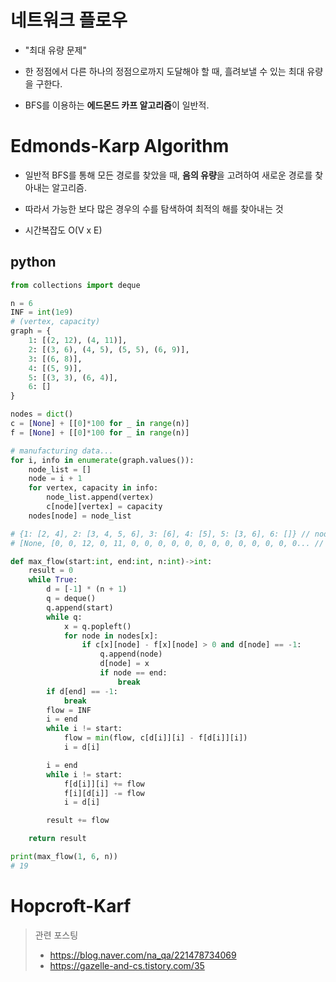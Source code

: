 # 네트워크 플로우

- "최대 유량 문제"

- 한 정점에서 다른 하나의 정점으로까지 도달해야 할 때, 흘려보낼 수 있는 최대 유량을 구한다.

- BFS를 이용하는 **에드몬드 카프 알고리즘**이 일반적.

# Edmonds-Karp Algorithm

- 일반적 BFS를 통해 모든 경로를 찾았을 때, **음의 유량**을 고려하여 새로운 경로를 찾아내는 알고리즘.

- 따라서 가능한 보다 많은 경우의 수를 탐색하여 최적의 해를 찾아내는 것

- 시간복잡도 O(V x E)

## python

```python
from collections import deque

n = 6
INF = int(1e9)
# (vertex, capacity)
graph = {
    1: [(2, 12), (4, 11)],
    2: [(3, 6), (4, 5), (5, 5), (6, 9)],
    3: [(6, 8)],
    4: [(5, 9)],
    5: [(3, 3), (6, 4)],
    6: []
}

nodes = dict()
c = [None] + [[0]*100 for _ in range(n)]
f = [None] + [[0]*100 for _ in range(n)]

# manufacturing data...
for i, info in enumerate(graph.values()):
    node_list = []
    node = i + 1
    for vertex, capacity in info:
        node_list.append(vertex)
        c[node][vertex] = capacity
    nodes[node] = node_list

# {1: [2, 4], 2: [3, 4, 5, 6], 3: [6], 4: [5], 5: [3, 6], 6: []} // nodes
# [None, [0, 0, 12, 0, 11, 0, 0, 0, 0, 0, 0, 0, 0, 0, 0, 0, 0, 0... // capacity

def max_flow(start:int, end:int, n:int)->int:
    result = 0
    while True:
        d = [-1] * (n + 1)
        q = deque()
        q.append(start)
        while q:
            x = q.popleft()
            for node in nodes[x]:
                if c[x][node] - f[x][node] > 0 and d[node] == -1:
                    q.append(node)
                    d[node] = x
                    if node == end:
                        break
        if d[end] == -1:
            break
        flow = INF
        i = end
        while i != start:
            flow = min(flow, c[d[i]][i] - f[d[i]][i])
            i = d[i]

        i = end
        while i != start:
            f[d[i]][i] += flow
            f[i][d[i]] -= flow
            i = d[i]

        result += flow

    return result

print(max_flow(1, 6, n))
# 19
```

# Hopcroft-Karf

> 관련 포스팅
>
> - https://blog.naver.com/na_qa/221478734069
> - https://gazelle-and-cs.tistory.com/35
